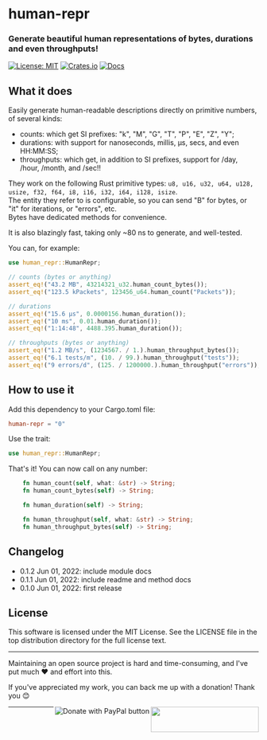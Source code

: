 # human-repr
### Generate beautiful human representations of bytes, durations and even throughputs!

[![License: MIT](https://img.shields.io/badge/license-MIT-blue.svg)](https://opensource.org/licenses/MIT)
[![Crates.io](https://img.shields.io/crates/v/human_repr.svg)](https://crates.io/crates/human-repr)
[![Docs](https://docs.rs/human-repr/badge.svg)](https://docs.rs/human-repr)

## What it does

Easily generate human-readable descriptions directly on primitive numbers, of several kinds:
- counts: which get SI prefixes: "k", "M", "G", "T", "P", "E", "Z", "Y";
- durations: with support for nanoseconds, millis, µs, secs, and even HH:MM:SS;
- throughputs: which get, in addition to SI prefixes, support for /day, /hour, /month, and /sec!!

They work on the following Rust primitive types: `u8, u16, u32, u64, u128, usize, f32, f64, i8, i16, i32, i64, i128, isize`.
<br>The entity they refer to is configurable, so you can send "B" for bytes, or "it" for iterations, or "errors", etc.
<br>Bytes have dedicated methods for convenience.

It is also blazingly fast, taking only ~80 ns to generate, and well-tested.

You can, for example:

```rust
use human_repr::HumanRepr;

// counts (bytes or anything)
assert_eq!("43.2 MB", 43214321_u32.human_count_bytes());
assert_eq!("123.5 kPackets", 123456_u64.human_count("Packets"));

// durations
assert_eq!("15.6 µs", 0.0000156.human_duration());
assert_eq!("10 ms", 0.01.human_duration());
assert_eq!("1:14:48", 4488.395.human_duration());

// throughputs (bytes or anything)
assert_eq!("1.2 MB/s", (1234567. / 1.).human_throughput_bytes());
assert_eq!("6.1 tests/m", (10. / 99.).human_throughput("tests"));
assert_eq!("9 errors/d", (125. / 1200000.).human_throughput("errors"));

```

## How to use it

Add this dependency to your Cargo.toml file:

```toml
human-repr = "0"
```

Use the trait:

```rust
use human_repr::HumanRepr;
```

That's it! You can now call on any number:

```rust
    fn human_count(self, what: &str) -> String;
    fn human_count_bytes(self) -> String;

    fn human_duration(self) -> String;

    fn human_throughput(self, what: &str) -> String;
    fn human_throughput_bytes(self) -> String;
```

## Changelog
- 0.1.2 Jun 01, 2022: include module docs
- 0.1.1 Jun 01, 2022: include readme and method docs
- 0.1.0 Jun 01, 2022: first release


## License
This software is licensed under the MIT License. See the LICENSE file in the top distribution directory for the full license text.


---
Maintaining an open source project is hard and time-consuming, and I've put much ❤️ and effort into this.

If you've appreciated my work, you can back me up with a donation! Thank you 😊

[<img align="right" src="https://cdn.buymeacoffee.com/buttons/default-orange.png" width="217px" height="51x">](https://www.buymeacoffee.com/rsalmei)
[<img align="right" alt="Donate with PayPal button" src="https://www.paypalobjects.com/en_US/i/btn/btn_donate_LG.gif">](https://www.paypal.com/donate?business=6SWSHEB5ZNS5N&no_recurring=0&item_name=I%27m+the+author+of+alive-progress%2C+clearly+and+about-time.+Thank+you+for+appreciating+my+work%21&currency_code=USD)

---
